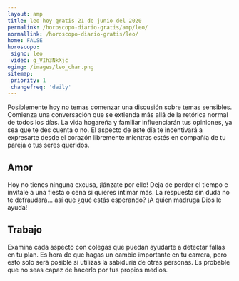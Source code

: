 ```yaml
---
layout: amp
title: leo hoy gratis 21 de junio del 2020 
permalink: /horoscopo-diario-gratis/amp/leo/
normallink: /horoscopo-diario-gratis/leo/
home: FALSE
horoscopo:
 signo: leo
 video: g_VIh3NkXjc
ogimg: /images/leo_char.png
sitemap:
 priority: 1
 changefreq: 'daily'
---
```



Posiblemente hoy no temas comenzar una discusión sobre temas sensibles. Comienza una conversación que se extienda más allá de la retórica normal de todos los días. La vida hogareña y familiar influenciarán tus opiniones, ya sea que te des cuenta o no. El aspecto de este día te incentivará a expresarte desde el corazón libremente mientras estés en compañía de tu pareja o tus seres queridos.

## Amor

Hoy no tienes ninguna excusa, ¡lánzate por ello! Deja de perder el tiempo e invítale a una fiesta o cena si quieres intimar más. La respuesta sin duda no te defraudará... así que ¿qué estás esperando? ¡A quien madruga Dios le ayuda!

## Trabajo

Examina cada aspecto con colegas que puedan ayudarte a detectar fallas en tu plan. Es hora de que hagas un cambio importante en tu carrera, pero esto solo será posible si utilizas la sabiduría de otras personas. Es probable que no seas capaz de hacerlo por tus propios medios.
